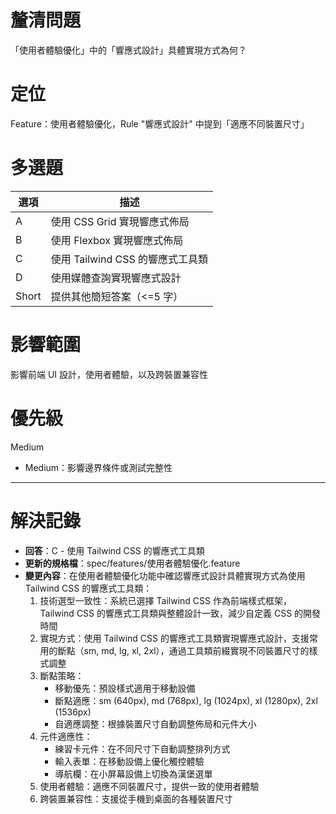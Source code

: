 # 釐清問題

「使用者體驗優化」中的「響應式設計」具體實現方式為何？

# 定位

Feature：使用者體驗優化，Rule "響應式設計" 中提到「適應不同裝置尺寸」

# 多選題

| 選項 | 描述 |
|--------|-------------|
| A | 使用 CSS Grid 實現響應式佈局 |
| B | 使用 Flexbox 實現響應式佈局 |
| C | 使用 Tailwind CSS 的響應式工具類 |
| D | 使用媒體查詢實現響應式設計 |
| Short | 提供其他簡短答案（<=5 字） |

# 影響範圍

影響前端 UI 設計，使用者體驗，以及跨裝置兼容性

# 優先級

Medium
- Medium：影響邊界條件或測試完整性

---

# 解決記錄

- **回答**：C - 使用 Tailwind CSS 的響應式工具類
- **更新的規格檔**：spec/features/使用者體驗優化.feature
- **變更內容**：在使用者體驗優化功能中確認響應式設計具體實現方式為使用 Tailwind CSS 的響應式工具類：
  1. 技術選型一致性：系統已選擇 Tailwind CSS 作為前端樣式框架，Tailwind CSS 的響應式工具類與整體設計一致，減少自定義 CSS 的開發時間
  2. 實現方式：使用 Tailwind CSS 的響應式工具類實現響應式設計，支援常用的斷點（sm, md, lg, xl, 2xl），通過工具類前綴實現不同裝置尺寸的樣式調整
  3. 斷點策略：
     - 移動優先：預設樣式適用于移動設備
     - 斷點適應：sm (640px), md (768px), lg (1024px), xl (1280px), 2xl (1536px)
     - 自適應調整：根據裝置尺寸自動調整佈局和元件大小
  4. 元件適應性：
     - 練習卡元件：在不同尺寸下自動調整排列方式
     - 輸入表單：在移動設備上優化觸控體驗
     - 導航欄：在小屏幕設備上切換為漢堡選單
  5. 使用者體驗：適應不同裝置尺寸，提供一致的使用者體驗
  6. 跨裝置兼容性：支援從手機到桌面的各種裝置尺寸